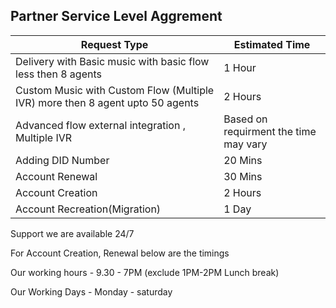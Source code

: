 ## Partner Service Level Aggrement

| Request Type | Estimated Time         |
| ---          | ---                    |
| Delivery with Basic music with basic flow less then 8 agents | 1 Hour  |
| Custom Music with Custom Flow (Multiple IVR) more then 8 agent upto 50 agents | 2 Hours |
| Advanced flow external integration , Multiple IVR | Based on requirment the time may vary |
| Adding DID Number | 20 Mins |
| Account Renewal   | 30 Mins |
| Account Creation  | 2 Hours  | 
| Account Recreation(Migration)| 1 Day   | 

Support we are available 24/7

For Account Creation, Renewal below are the timings

Our working hours -  9.30 - 7PM (exclude 1PM-2PM Lunch break)

Our Working Days - Monday - saturday